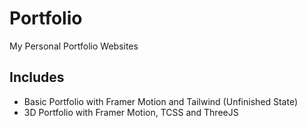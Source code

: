 # Portfolio
My Personal Portfolio Websites

## Includes
- Basic Portfolio with Framer Motion and Tailwind (Unfinished State)
- 3D Portfolio with Framer Motion, TCSS and ThreeJS
